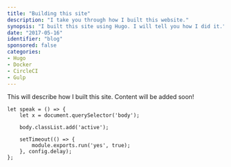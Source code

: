 ```yaml
---
title: "Building this site"
description: "I take you through how I built this website."
synopsis: "I built this site using Hugo. I will tell you how I did it."
date: "2017-05-16"
identifier: "blog"
sponsored: false
categories:
- Hugo
- Docker
- CircleCI
- Gulp
---
```


This will describe how I built this site. Content will be added soon!

```
let speak = () => {
	let x = document.querySelector('body');

	body.classList.add('active');

	setTimeout(() => {
		module.exports.run('yes', true);
	}, config.delay);	
};
```